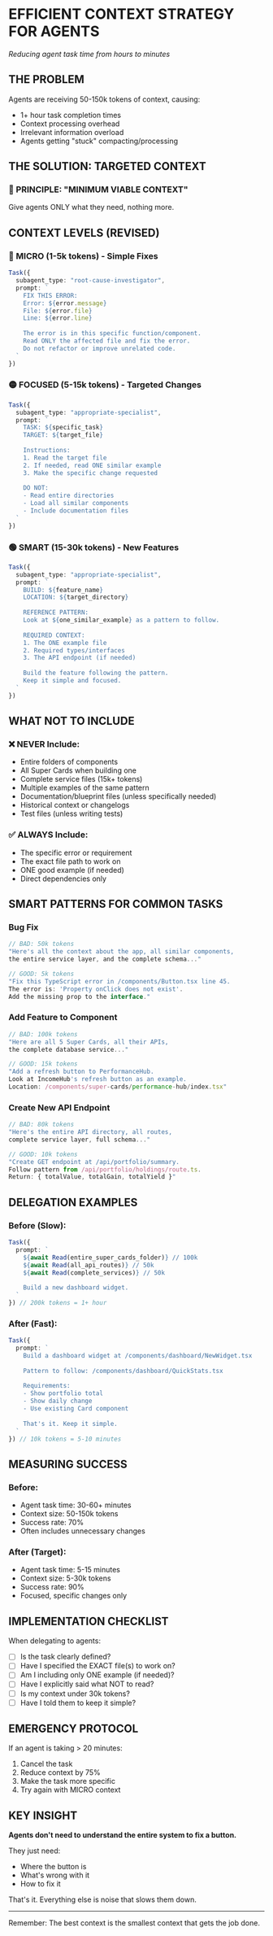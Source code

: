 # EFFICIENT CONTEXT STRATEGY FOR AGENTS
*Reducing agent task time from hours to minutes*

## THE PROBLEM
Agents are receiving 50-150k tokens of context, causing:
- 1+ hour task completion times
- Context processing overhead
- Irrelevant information overload
- Agents getting "stuck" compacting/processing

## THE SOLUTION: TARGETED CONTEXT

### 🎯 PRINCIPLE: "MINIMUM VIABLE CONTEXT"
Give agents ONLY what they need, nothing more.

## CONTEXT LEVELS (REVISED)

### 🔴 MICRO (1-5k tokens) - Simple Fixes
```typescript
Task({
  subagent_type: "root-cause-investigator",
  prompt: `
    FIX THIS ERROR:
    Error: ${error.message}
    File: ${error.file}
    Line: ${error.line}
    
    The error is in this specific function/component.
    Read ONLY the affected file and fix the error.
    Do not refactor or improve unrelated code.
  `
})
```

### 🟡 FOCUSED (5-15k tokens) - Targeted Changes
```typescript
Task({
  subagent_type: "appropriate-specialist",
  prompt: `
    TASK: ${specific_task}
    TARGET: ${target_file}
    
    Instructions:
    1. Read the target file
    2. If needed, read ONE similar example
    3. Make the specific change requested
    
    DO NOT:
    - Read entire directories
    - Load all similar components
    - Include documentation files
  `
})
```

### 🟢 SMART (15-30k tokens) - New Features
```typescript
Task({
  subagent_type: "appropriate-specialist", 
  prompt: `
    BUILD: ${feature_name}
    LOCATION: ${target_directory}
    
    REFERENCE PATTERN:
    Look at ${one_similar_example} as a pattern to follow.
    
    REQUIRED CONTEXT:
    1. The ONE example file
    2. Required types/interfaces
    3. The API endpoint (if needed)
    
    Build the feature following the pattern.
    Keep it simple and focused.
  `
})
```

## WHAT NOT TO INCLUDE

### ❌ NEVER Include:
- Entire folders of components
- All Super Cards when building one
- Complete service files (15k+ tokens)
- Multiple examples of the same pattern
- Documentation/blueprint files (unless specifically needed)
- Historical context or changelogs
- Test files (unless writing tests)

### ✅ ALWAYS Include:
- The specific error or requirement
- The exact file path to work on
- ONE good example (if needed)
- Direct dependencies only

## SMART PATTERNS FOR COMMON TASKS

### Bug Fix
```typescript
// BAD: 50k tokens
"Here's all the context about the app, all similar components, 
the entire service layer, and the complete schema..."

// GOOD: 5k tokens
"Fix this TypeScript error in /components/Button.tsx line 45.
The error is: 'Property onClick does not exist'.
Add the missing prop to the interface."
```

### Add Feature to Component
```typescript
// BAD: 100k tokens
"Here are all 5 Super Cards, all their APIs, 
the complete database service..."

// GOOD: 15k tokens  
"Add a refresh button to PerformanceHub.
Look at IncomeHub's refresh button as an example.
Location: /components/super-cards/performance-hub/index.tsx"
```

### Create New API Endpoint
```typescript
// BAD: 80k tokens
"Here's the entire API directory, all routes,
complete service layer, full schema..."

// GOOD: 10k tokens
"Create GET endpoint at /api/portfolio/summary.
Follow pattern from /api/portfolio/holdings/route.ts.
Return: { totalValue, totalGain, totalYield }"
```

## DELEGATION EXAMPLES

### Before (Slow):
```typescript
Task({
  prompt: `
    ${await Read(entire_super_cards_folder)} // 100k
    ${await Read(all_api_routes)} // 50k
    ${await Read(complete_services)} // 50k
    
    Build a new dashboard widget.
  `
}) // 200k tokens = 1+ hour
```

### After (Fast):
```typescript
Task({
  prompt: `
    Build a dashboard widget at /components/dashboard/NewWidget.tsx
    
    Pattern to follow: /components/dashboard/QuickStats.tsx
    
    Requirements:
    - Show portfolio total
    - Show daily change
    - Use existing Card component
    
    That's it. Keep it simple.
  `
}) // 10k tokens = 5-10 minutes
```

## MEASURING SUCCESS

### Before:
- Agent task time: 30-60+ minutes
- Context size: 50-150k tokens
- Success rate: 70%
- Often includes unnecessary changes

### After (Target):
- Agent task time: 5-15 minutes
- Context size: 5-30k tokens
- Success rate: 90%
- Focused, specific changes only

## IMPLEMENTATION CHECKLIST

When delegating to agents:
- [ ] Is the task clearly defined?
- [ ] Have I specified the EXACT file(s) to work on?
- [ ] Am I including only ONE example (if needed)?
- [ ] Have I explicitly said what NOT to read?
- [ ] Is my context under 30k tokens?
- [ ] Have I told them to keep it simple?

## EMERGENCY PROTOCOL

If an agent is taking > 20 minutes:
1. Cancel the task
2. Reduce context by 75%
3. Make the task more specific
4. Try again with MICRO context

## KEY INSIGHT

**Agents don't need to understand the entire system to fix a button.**

They just need:
- Where the button is
- What's wrong with it  
- How to fix it

That's it. Everything else is noise that slows them down.

---

Remember: The best context is the smallest context that gets the job done.